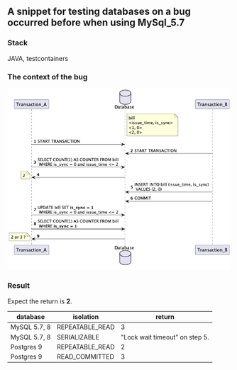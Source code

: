 ## A snippet for testing databases on a bug occurred before when using MySql_5.7

### Stack

JAVA, testcontainers

### The context of the bug

![plantuml.png](plantuml.png)

### Result

Expect the return is **2**.

| database     | isolation       | return                         |
|--------------|-----------------|--------------------------------|
| MySQL 5.7, 8 | REPEATABLE_READ | 3                              |
| MySQL 5.7, 8 | SERIALIZABLE    | "Lock wait timeout" on step 5. |
| Postgres 9   | REPEATABLE_READ | 2                              |
| Postgres 9   | READ_COMMITTED  | 3                              |
